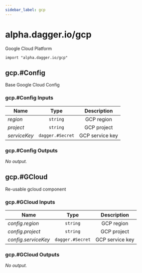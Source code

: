 ```yaml
---
sidebar_label: gcp
---
```


# alpha.dagger.io/gcp

Google Cloud Platform

```cue
import "alpha.dagger.io/gcp"
```

## gcp.#Config

Base Google Cloud Config

### gcp.#Config Inputs

| Name             | Type                | Description        |
| -------------    |:-------------:      |:-------------:     |
|*region*          | `string`            |GCP region          |
|*project*         | `string`            |GCP project         |
|*serviceKey*      | `dagger.#Secret`    |GCP service key     |

### gcp.#Config Outputs

_No output._

## gcp.#GCloud

Re-usable gcloud component

### gcp.#GCloud Inputs

| Name                  | Type                | Description        |
| -------------         |:-------------:      |:-------------:     |
|*config.region*        | `string`            |GCP region          |
|*config.project*       | `string`            |GCP project         |
|*config.serviceKey*    | `dagger.#Secret`    |GCP service key     |

### gcp.#GCloud Outputs

_No output._
